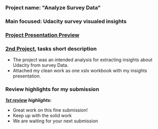 ### Project name: "Analyze Survey Data"
### Main focused: Udacity survey visualed insights 
### [Project Presentation Preview](https://github.com/Mostafa-At-GitHub/Udacity-Marketing-Analytics-Nanodegree_-_MyProjects/blob/main/2nd%20proj%20-%20Udacity%20survey%20insights/2nd%20PROJECT%20Analyze%20Survey%20Data%20-%20Visualed%20Insights%20presentation.pdf)

### [2nd Project](https://github.com/Mostafa-At-GitHub/Udacity-Marketing-Analytics-Nanodegree_-_MyProjects/blob/main/2nd%20proj%20-%20Udacity%20survey%20insights/2nd%20PROJECT%20Analyze%20Survey%20Data%20-%20Visualed%20Insights%20presentation.pdf), tasks short description

- The project was an intended analysis for extracting insights about Udacity from survey Data.
- Attached my clean work as one xslx workbook with my insights presentation.

### Review highlights for my submission

*__[1st review](https://github.com/Mostafa-At-GitHub/Udacity-Marketing-Analytics-Nanodegree_-_MyProjects/blob/main/2nd%20proj%20-%20Udacity%20survey%20insights/Udacity%20Detailed%20Review/1st%20Udacity%20Review%20-%20Meets%20Specifications.pdf) highlights:__*
 
- Great work on this fine submission!
- Keep up with the solid work 
- We are waiting for your next submission
